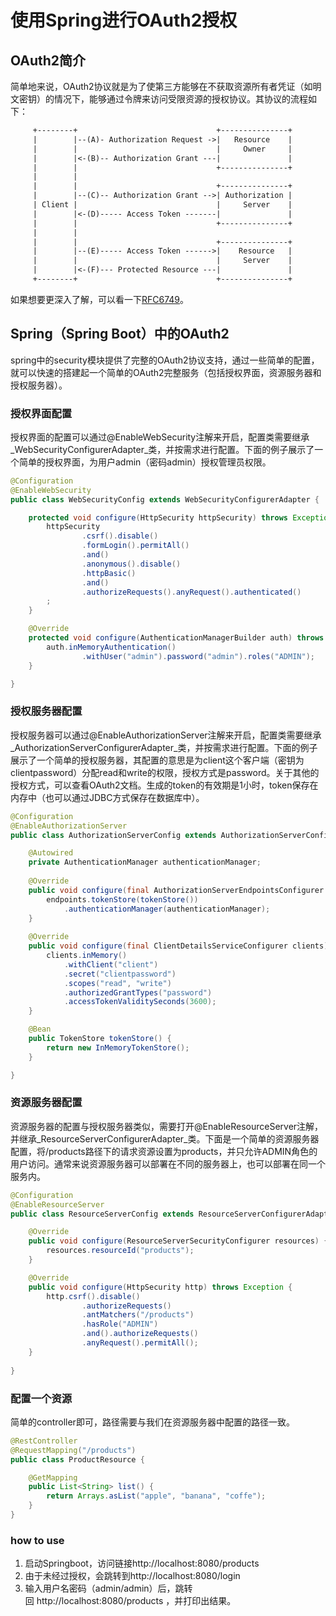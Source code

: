 # 使用Spring进行OAuth2授权

## OAuth2简介

简单地来说，OAuth2协议就是为了使第三方能够在不获取资源所有者凭证（如明文密钥）的情况下，能够通过令牌来访问受限资源的授权协议。其协议的流程如下：

```tex
     +--------+                               +---------------+
     |        |--(A)- Authorization Request ->|   Resource    |
     |        |                               |     Owner     |
     |        |<-(B)-- Authorization Grant ---|               |
     |        |                               +---------------+
     |        |
     |        |                               +---------------+
     |        |--(C)-- Authorization Grant -->| Authorization |
     | Client |                               |     Server    |
     |        |<-(D)----- Access Token -------|               |
     |        |                               +---------------+
     |        |
     |        |                               +---------------+
     |        |--(E)----- Access Token ------>|    Resource   |
     |        |                               |     Server    |
     |        |<-(F)--- Protected Resource ---|               |
     +--------+                               +---------------+
```

如果想要更深入了解，可以看一下[RFC6749](https://tools.ietf.org/html/rfc6749)。

## Spring（Spring Boot）中的OAuth2

spring中的security模块提供了完整的OAuth2协议支持，通过一些简单的配置，就可以快速的搭建起一个简单的OAuth2完整服务（包括授权界面，资源服务器和授权服务器）。

### 授权界面配置

授权界面的配置可以通过@EnableWebSecurity注解来开启，配置类需要继承_WebSecurityConfigurerAdapter_类，并按需求进行配置。下面的例子展示了一个简单的授权界面，为用户admin（密码admin）授权管理员权限。

```java
@Configuration
@EnableWebSecurity
public class WebSecurityConfig extends WebSecurityConfigurerAdapter {

    protected void configure(HttpSecurity httpSecurity) throws Exception {
        httpSecurity
                .csrf().disable()
                .formLogin().permitAll()
                .and()
                .anonymous().disable()
                .httpBasic()
                .and()
                .authorizeRequests().anyRequest().authenticated()
        ;
    }

    @Override
    protected void configure(AuthenticationManagerBuilder auth) throws Exception {
        auth.inMemoryAuthentication()
                .withUser("admin").password("admin").roles("ADMIN");
    }

}
```

### 授权服务器配置

授权服务器可以通过@EnableAuthorizationServer注解来开启，配置类需要继承_AuthorizationServerConfigurerAdapter_类，并按需求进行配置。下面的例子展示了一个简单的授权服务器，其配置的意思是为client这个客户端（密钥为clientpassword）分配read和write的权限，授权方式是password。关于其他的授权方式，可以查看OAuth2文档。生成的token的有效期是1小时，token保存在内存中（也可以通过JDBC方式保存在数据库中）。

```java
@Configuration
@EnableAuthorizationServer
public class AuthorizationServerConfig extends AuthorizationServerConfigurerAdapter {

	@Autowired
    private AuthenticationManager authenticationManager;
	
	@Override
    public void configure(final AuthorizationServerEndpointsConfigurer endpoints) {
		endpoints.tokenStore(tokenStore())
			.authenticationManager(authenticationManager);
    }
	
	@Override
    public void configure(final ClientDetailsServiceConfigurer clients) throws Exception {
		clients.inMemory()
	        .withClient("client")
	        .secret("clientpassword")
	        .scopes("read", "write")
	        .authorizedGrantTypes("password")
	        .accessTokenValiditySeconds(3600);
    }

	@Bean
	public TokenStore tokenStore() {
		return new InMemoryTokenStore();
	}

}
```

### 资源服务器配置

资源服务器的配置与授权服务器类似，需要打开@EnableResourceServer注解，并继承_ResourceServerConfigurerAdapter_类。下面是一个简单的资源服务器配置，将/products路径下的请求资源设置为products，并只允许ADMIN角色的用户访问。通常来说资源服务器可以部署在不同的服务器上，也可以部署在同一个服务内。

```java
@Configuration
@EnableResourceServer
public class ResourceServerConfig extends ResourceServerConfigurerAdapter {

    @Override
    public void configure(ResourceServerSecurityConfigurer resources) {
        resources.resourceId("products");
    }

	@Override
	public void configure(HttpSecurity http) throws Exception {
        http.csrf().disable()
                .authorizeRequests()
                .antMatchers("/products")
                .hasRole("ADMIN")
                .and().authorizeRequests()
                .anyRequest().permitAll();
	}
	
}
```

### 配置一个资源

简单的controller即可，路径需要与我们在资源服务器中配置的路径一致。

```java
@RestController
@RequestMapping("/products")
public class ProductResource {

	@GetMapping
	public List<String> list() {
		return Arrays.asList("apple", "banana", "coffe");
	}
}
```

### how to use

1. 启动Springboot，访问链接http://localhost:8080/products
2. 由于未经过授权，会跳转到http://localhost:8080/login
3. 输入用户名密码（admin/admin）后，跳转回 http://localhost:8080/products ，并打印出结果。

